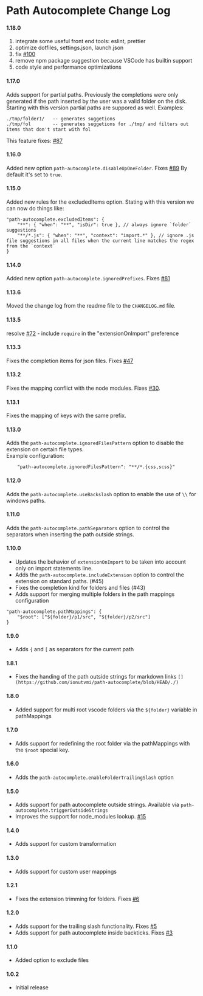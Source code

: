 # Path Autocomplete Change Log

#### 1.18.0
1. integrate some useful front end tools: eslint, prettier
2. optimize dotfiles, settings.json, launch.json
3. fix [#100](https://github.com/ionutvmi/path-autocomplete/issues/100)
4. remove npm package suggestion because VSCode has builtin support
5. code style and performance optimizations

#### 1.17.0

Adds support for partial paths.
Previously the completions were only generated if the path inserted by the user
was a valid folder on the disk.  
Starting with this version partial paths are suppored as well.
Examples:

```
./tmp/folder1/   -- generates suggetions
./tmp/fol        -- generates suggetions for ./tmp/ and filters out items that don't start with fol
```

This feature fixes: [#87](https://github.com/ionutvmi/path-autocomplete/issues/87)

#### 1.16.0

Added new option `path-autocomplete.disableUpOneFolder`. Fixes [#89](https://github.com/ionutvmi/path-autocomplete/issues/89)
By default it's set to `true`.

#### 1.15.0

Added new rules for the excludedItems option.
Stating with this version we can now do things like:

```
"path-autocomplete.excludedItems": {
    "**": { "when": "**", "isDir": true }, // always ignore `folder` suggestions
    "**/*.js": { "when": "**", "context": "import.*" }, // ignore .js file suggestions in all files when the current line matches the regex from the `context`
}
```

#### 1.14.0

Added new option `path-autocomplete.ignoredPrefixes`. Fixes [#81](https://github.com/ionutvmi/path-autocomplete/issues/81)

#### 1.13.6

Moved the change log from the readme file to the `CHANGELOG.md` file.

#### 1.13.5

resolve [#72](https://github.com/ionutvmi/path-autocomplete/issues/72) - include `require` in the "extensionOnImport" preference

#### 1.13.3

Fixes the completion items for json files. Fixes [#47](https://github.com/ionutvmi/path-autocomplete/issues/47)

#### 1.13.2

Fixes the mapping conflict with the node modules. Fixes [#30](https://github.com/ionutvmi/path-autocomplete/issues/30).

#### 1.13.1

Fixes the mapping of keys with the same prefix.

#### 1.13.0

Adds the `path-autocomplete.ignoredFilesPattern` option to disable the extension on certain file types.  
Example configuration:

```
    "path-autocomplete.ignoredFilesPattern": "**/*.{css,scss}"
```

#### 1.12.0

Adds the `path-autocomplete.useBackslash` option to enable the use of `\\` for windows paths.

#### 1.11.0

Adds the `path-autocomplete.pathSeparators` option to control the separators when
inserting the path outside strings.

#### 1.10.0

- Updates the behavior of `extensionOnImport` to be taken into account only on import statements line.
- Adds the `path-autocomplete.includeExtension` option to control the extension on standard paths. (#45)
- Fixes the completion kind for folders and files (#43)
- Adds support for merging multiple folders in the path mappings configuration

```
"path-autocomplete.pathMappings": {
    "$root": ["${folder}/p1/src", "${folder}/p2/src"]
}
```

#### 1.9.0

- Adds `{` and `[` as separators for the current path

#### 1.8.1

- Fixes the handing of the path outside strings for markdown links `[](https://github.com/ionutvmi/path-autocomplete/blob/HEAD/./)`

#### 1.8.0

- Added support for multi root vscode folders via the `${folder}` variable in pathMappings

#### 1.7.0

- Adds support for redefining the root folder via the pathMappings with the `$root`
  special key.

#### 1.6.0

- Adds the `path-autocomplete.enableFolderTrailingSlash` option

#### 1.5.0

- Adds support for path autocomplete outside strings.
  Available via `path-autocomplete.triggerOutsideStrings`
- Improves the support for node_modules lookup. [#15](https://github.com/ionutvmi/path-autocomplete/issues/15)

#### 1.4.0

- Adds support for custom transformation

#### 1.3.0

- Adds support for custom user mappings

#### 1.2.1

- Fixes the extension trimming for folders. Fixes [#6](https://github.com/ionutvmi/path-autocomplete/issues/6)

#### 1.2.0

- Adds support for the trailing slash functionality. Fixes [#5](https://github.com/ionutvmi/path-autocomplete/issues/5)
- Adds support for path autocomplete inside backticks. Fixes [#3](https://github.com/ionutvmi/path-autocomplete/issues/3)

#### 1.1.0

- Added option to exclude files

#### 1.0.2

- Initial release
